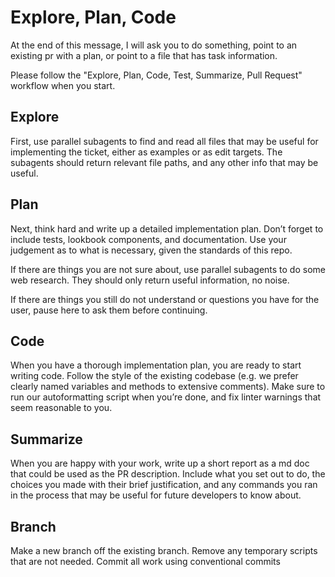 # Explore, Plan, Code

At the end of this message, I will ask you to do something, point to an existing pr with a plan, or point to a file that has task information.

Please follow the "Explore, Plan, Code, Test, Summarize, Pull Request" workflow when you start.

## Explore

First, use parallel subagents to find and read all files that may be useful for implementing the ticket, either as examples or as edit targets. The subagents should return relevant file paths, and any other info that may be useful.

## Plan

Next, think hard and write up a detailed implementation plan. Don’t forget to include tests, lookbook components, and documentation. Use your judgement as to what is necessary, given the standards of this repo.

If there are things you are not sure about, use parallel subagents to do some web research. They should only return useful information, no noise.

If there are things you still do not understand or questions you have for the user, pause here to ask them before continuing.

## Code

When you have a thorough implementation plan, you are ready to start writing code. Follow the style of the existing codebase (e.g. we prefer clearly named variables and methods to extensive comments). Make sure to run our autoformatting script when you’re done, and fix linter warnings that seem reasonable to you.

## Summarize

When you are happy with your work, write up a short report as a md doc that could be used as the PR description. Include what you set out to do, the choices you made with their brief justification, and any commands you ran in the process that may be useful for future developers to know about.

## Branch

Make a new branch off the existing branch. Remove any temporary scripts that are not needed. Commit all work using conventional commits
